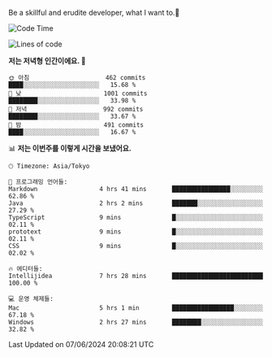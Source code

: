 Be a skillful and erudite developer, what I want to.👶

<!--START_SECTION:waka-->
![Code Time](http://img.shields.io/badge/Code%20Time-867%20hrs%2044%20mins-blue)

![Lines of code](https://img.shields.io/badge/%EC%A0%80%EB%8A%94%20%EC%97%AC%ED%83%9C%EA%B9%8C%EC%A7%80%20-2.3%20million%20%EC%A4%84%EC%9D%98%20%EC%BD%94%EB%93%9C%EB%A5%BC%20%EC%9E%91%EC%84%B1%ED%96%88%EC%96%B4%EC%9A%94.-blue)

**저는 저녁형 인간이에요. 🦉** 

```text
🌞 아침                     462 commits         ████░░░░░░░░░░░░░░░░░░░░░   15.68 % 
🌆 낮　                     1001 commits        ████████░░░░░░░░░░░░░░░░░   33.98 % 
🌃 저녁                     992 commits         ████████░░░░░░░░░░░░░░░░░   33.67 % 
🌙 밤　                     491 commits         ████░░░░░░░░░░░░░░░░░░░░░   16.67 % 
```


📊 **저는 이번주를 이렇게 시간을 보냈어요.** 

```text
🕑︎ Timezone: Asia/Tokyo

💬 프로그래밍 언어들: 
Markdown                 4 hrs 41 mins       ████████████████░░░░░░░░░   62.86 % 
Java                     2 hrs 2 mins        ███████░░░░░░░░░░░░░░░░░░   27.29 % 
TypeScript               9 mins              █░░░░░░░░░░░░░░░░░░░░░░░░   02.11 % 
prototext                9 mins              █░░░░░░░░░░░░░░░░░░░░░░░░   02.11 % 
CSS                      9 mins              █░░░░░░░░░░░░░░░░░░░░░░░░   02.02 % 

🔥 에디터들: 
Intellijidea             7 hrs 28 mins       █████████████████████████   100.00 % 

💻 운영 체제들: 
Mac                      5 hrs 1 min         █████████████████░░░░░░░░   67.18 % 
Windows                  2 hrs 27 mins       ████████░░░░░░░░░░░░░░░░░   32.82 % 
```


 Last Updated on 07/06/2024 20:08:21 UTC
<!--END_SECTION:waka-->
